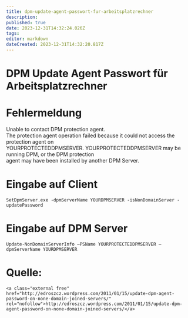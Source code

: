 ```yaml
---
title: dpm-update-agent-passwort-fur-arbeitsplatzrechner
description: 
published: true
date: 2023-12-31T14:32:24.026Z
tags: 
editor: markdown
dateCreated: 2023-12-31T14:32:20.817Z
---
```


# DPM Update Agent Passwort für Arbeitsplatzrechner

# <span class="mw-headline" id="bkmrk-fehlermeldung-1">Fehlermeldung</span>

Unable to contact DPM protection agent.  
The protection agent operation failed because it could not access the protection agent on  
YOURPROTECTEDDPMSERVER. YOURPROTECTEDDPMSERVER may be running DPM, or the DPM protection  
agent may have been installed by another DPM Server.

# <span class="mw-headline" id="bkmrk-eingabe-auf-client-1">Eingabe auf Client</span>

```
SetDpmServer.exe -dpmServerName YOURDPMSERVER -isNonDomainServer -updatePassword
```

# <span class="mw-headline" id="bkmrk-eingabe-auf-dpm-serv-1">Eingabe auf DPM Server</span>

```
Update-NonDomainServerInfo –PSName YOURPROTECTEDDPMSERVER –dpmServerName YOURDPMSERVER
```

# <span class="mw-headline" id="bkmrk-quelle%3A-1">Quelle:</span>

```
<a class="external free" href="http://edroszcz.wordpress.com/2011/01/15/update-dpm-agent-password-on-none-domain-joined-servers/" rel="nofollow">http://edroszcz.wordpress.com/2011/01/15/update-dpm-agent-password-on-none-domain-joined-servers/</a>
```